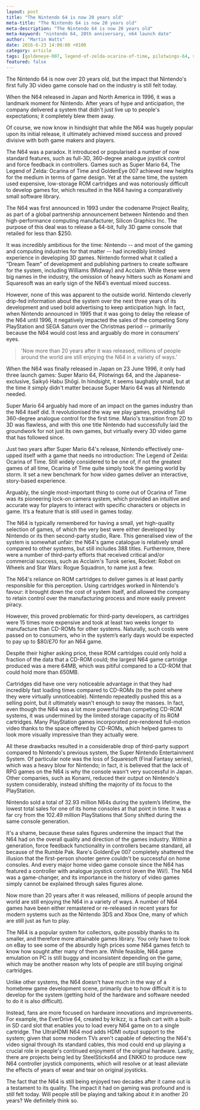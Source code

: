 ```yaml
---
layout: post
title: "The Nintendo 64 is now 20 years old"
meta-title: "The Nintendo 64 is now 20 years old"
meta-description: "The Nintendo 64 is now 20 years old"
meta-keyword: "nintendo 64, 20th anniversary, n64 launch date"
author: "Martin Watts"
date: 2016-6-23 14:00:00 +0100
category: article
tags: [goldeneye-007, legend-of-zelda-ocarina-of-time, pilotwings-64, star-wars-rogue-squadron, super-mario-64]
featured: false
---
```

The Nintendo 64 is now over 20 years old, but the impact that Nintendo's first fully 3D video game console had on the industry is still felt today.

When the N64 released in Japan and North America in 1996, it was a landmark moment for Nintendo. After years of hype and anticipation, the company delivered a system that didn't just live up to people's expectations; it completely blew them away.

Of course, we now know in hindsight that while the N64 was hugely popular upon its initial release, it ultimately achieved mixed success and proved divisive with both game makers and players.

The N64 was a paradox. It introduced or popularised a number of now standard features, such as full-3D, 360-degree analogue joystick control and force feedback in controllers. Games such as Super Mario 64, The Legend of Zelda: Ocarina of Time and GoldenEye 007 achieved new heights for the medium in terms of game design. Yet at the same time, the system used expensive, low-storage ROM cartridges and was notoriously difficult to develop games for, which resulted in the N64 having a comparatively small software library.

The N64 was first announced in 1993 under the codename Project Reality, as part of a global partnership announcement between Nintendo and then high-performance computing manufacturer, Silicon Graphics Inc. The purpose of this deal was to release a 64-bit, fully 3D game console that retailed for less than $250.

It was incredibly ambitious for the time: Nintendo -- and most of the gaming and computing industries for that matter -- had incredibly limited experience in developing 3D games. Nintendo formed what it called a “Dream Team" of development and publishing partners to create software for the system, including Williams (Midway) and Acclaim. While these were big names in the industry, the omission of heavy hitters such as Konami and Squaresoft was an early sign of the N64’s eventual mixed success.

However, none of this was apparent to the outside world. Nintendo cleverly drip-fed information about the system over the next three years of its development and used bold advertising to keep anticipation high. In fact, when Nintendo announced in 1995 that it was going to delay the release of the N64 until 1996, it negatively impacted the sales of the competing Sony PlayStation and SEGA Saturn over the Christmas period -- primarily because the N64 would cost less and arguably do more in consumers' eyes.

> 'Now more than 20 years after it was released, millions of people around the world are still enjoying the N64 in a variety of ways.'

When the N64 was finally released in Japan on 23 June 1996, it only had three launch games: Super Mario 64, Pilotwings 64, and the Japanese-exclusive, Saikyō Habu Shōgi. In hindsight, it seems laughably small, but at the time it simply didn't matter because Super Mario 64 was all Nintendo needed.

Super Mario 64 arguably had more of an impact on the games industry than the N64 itself did. It revolutionised the way we play games, providing full 360-degree analogue control for the first time. Mario's transition from 2D to 3D was flawless, and with this one title Nintendo had successfully laid the groundwork for not just its own games, but virtually every 3D video game that has followed since.

Just two years after Super Mario 64's release, Nintendo effectively one-upped itself with a game that needs no introduction: The Legend of Zelda: Ocarina of Time. Still widely considered to be one of, if not the greatest games of all time, Ocarina of Time quite simply took the gaming world by storm. It set a new benchmark for how video games deliver an interactive, story-based experience.

Arguably, the single most-important thing to come out of Ocarina of Time was its pioneering lock-on camera system, which provided an intuitive and accurate way for players to interact with specific characters or objects in game. It’s a feature that is still used in games today.

The N64 is typically remembered for having a small, yet high-quality selection of games, of which the very best were either developed by Nintendo or its then second-party studio, Rare. This generalised view of the system is somewhat unfair: the N64's game catalogue is relatively small compared to other systems, but still includes 388 titles. Furthermore, there were a number of third-party efforts that received critical and/or commercial success, such as Acclaim's Turok series, Rocket: Robot on Wheels and Star Wars: Rogue Squadron, to name just a few.

The N64's reliance on ROM cartridges to deliver games is at least partly responsible for this perception. Using cartridges worked in Nintendo's favour: it brought down the cost of system itself, and allowed the company to retain control over the manufacturing process and more easily prevent piracy.

However, this proved problematic for third-party developers, as cartridges were 15 times more expensive and took at least two weeks longer to manufacture than CD-ROMs for other systems. Naturally, such costs were passed on to consumers, who in the system’s early days would be expected to pay up to $80/£70 for an N64 game.

Despite their higher asking price, these ROM cartridges could only hold a fraction of the data that a CD-ROM could; the largest N64 game cartridge produced was a mere 64MB, which was pitiful compared to a CD-ROM that could hold more than 650MB.

Cartridges did have one very noticeable advantage in that they had incredibly fast loading times compared to CD-ROMs (to the point where they were virtually unnoticeable). Nintendo repeatedly pushed this as a selling point, but it ultimately wasn't enough to sway the masses. In fact, even though the N64 was a lot more powerful than competing CD-ROM systems, it was undermined by the limited storage capacity of its ROM cartridges. Many PlayStation games incorporated pre-rendered full-motion video thanks to the space offered by CD-ROMs, which helped games to look more visually impressive than they actually were.

All these drawbacks resulted in a considerable drop of third-party support compared to Nintendo's previous system, the Super Nintendo Entertainment System. Of particular note was the loss of Squaresoft (Final Fantasy series), which was a heavy blow for Nintendo; in fact, it is believed that the lack of RPG games on the N64 is why the console wasn't very successful in Japan. Other companies, such as Konami, reduced their output on Nintendo's system considerably, instead shifting the majority of its focus to the PlayStation.

Nintendo sold a total of 32.93 million N64s during the system’s lifetime, the lowest total sales for one of its home consoles at that point in time. It was a far cry from the 102.49 million PlayStations that Sony shifted during the same console generation.

It's a shame, because these sales figures undermine the impact that the N64 had on the overall quality and direction of the games industry. Within a generation, force feedback functionality in controllers became standard, all because of the Rumble Pak. Rare's GoldenEye 007 completely shattered the illusion that the first-person shooter genre couldn't be successful on home consoles. And every major home video game console since the N64 has featured a controller with analogue joystick control (even the Wii!). The N64 was a game-changer, and its importance in the history of video games simply cannot be explained through sales figures alone.

Now more than 20 years after it was released, millions of people around the world are still enjoying the N64 in a variety of ways. A number of N64 games have been either remastered or re-released in recent years for modern systems such as the Nintendo 3DS and Xbox One, many of which are still just as fun to play.

The N64 is a popular system for collectors, quite possibly thanks to its smaller, and therefore more attainable games library. You only have to look on eBay to see some of the absurdly high prices some N64 games fetch to know how sought after many of them are. While feasible, N64 game emulation on PC is still buggy and inconsistent depending on the game, which may be another reason why lots of people are still buying original cartridges.

Unlike other systems, the N64 doesn't have much in the way of a homebrew game development scene, primarily due to how difficult it is to develop for the system (getting hold of the hardware and software needed to do it is also difficult).

Instead, fans are more focused on hardware innovations and improvements. For example, the EverDrive 64, created by krikzz, is a flash cart with a built-in SD card slot that enables you to load every N64 game on to a single cartridge. The UltraHDMI N64 mod adds HDMI output support to the system; given that some modern TVs aren't capable of detecting the N64's video signal through its standard cables, this mod could end up playing a crucial role in people's continued enjoyment of the original hardware. Lastly, there are projects being led by SteelSticks64 and ENKKO to produce new N64 controller joystick components, which will resolve or at least alleviate the effects of years of wear and tear on original joysticks.

The fact that the N64 is still being enjoyed two decades after it came out is a testament to its quality. The impact it had on gaming was profound and is still felt today. Will people still be playing and talking about it in another 20 years? We definitely think so.
